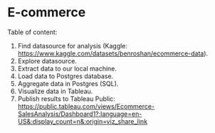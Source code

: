 # E-commerce

Table of content:

1. Find datasource for analysis (Kaggle: https://www.kaggle.com/datasets/benroshan/ecommerce-data).
2. Explore datasource.
3. Extract data to our local machine.
4. Load data to Postgres database.
5. Aggregate data in Postgres (SQL).
6. Visualize data in Tableau.
7. Publish results to Tableau Public: 
   https://public.tableau.com/views/Ecommerce-SalesAnalysis/Dashboard1?:language=en-US&:display_count=n&:origin=viz_share_link
